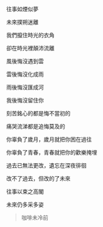 往事如煙似夢

未來撲朔迷離

我們攛住時光的衣角

卻在時光裡顛沛流離

風後悔沒遇到雲

雲後悔沒化成雨

雨後悔沒匯成河

我後悔沒留住你

刻苦銘心的都是悔不當初的

痛哭流涕都是追悔莫及的

你辜負了歲月，歲月就把你困在過往

你辜負了青春，青春就把你的歡樂掩埋

過去已無法更改，遺忘在深夜徘徊

改不了過去，但改的了未來

往事以束之高閣

未來仍多采多姿

> 咖啡未冷前